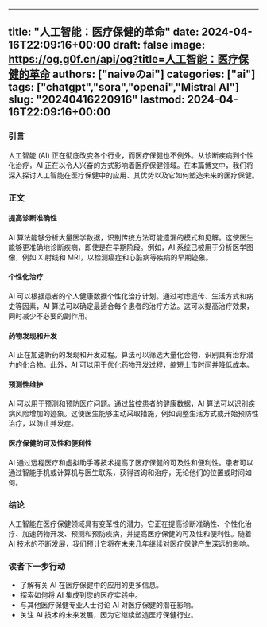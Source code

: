 
---
title: "人工智能：医疗保健的革命"
date: 2024-04-16T22:09:16+00:00
draft: false
image: https://og.g0f.cn/api/og?title=人工智能：医疗保健的革命
authors: ["naiveのai"]
categories: ["ai"]
tags: ["chatgpt","sora","openai","Mistral AI"]
slug: "20240416220916"
lastmod: 2024-04-16T22:09:16+00:00
---
### 引言
人工智能 (AI) 正在彻底改变各个行业，而医疗保健也不例外。从诊断疾病到个性化治疗，AI 正在以令人兴奋的方式影响着医疗保健领域。在本篇博文中，我们将深入探讨人工智能在医疗保健中的应用、其优势以及它如何塑造未来的医疗保健。

### 正文

#### 提高诊断准确性
AI 算法能够分析大量医学数据，识别传统方法可能遗漏的模式和见解。这使医生能够更准确地诊断疾病，即使是在早期阶段。例如，AI 系统已被用于分析医学图像，例如 X 射线和 MRI，以检测癌症和心脏病等疾病的早期迹象。

#### 个性化治疗
AI 可以根据患者的个人健康数据个性化治疗计划。通过考虑遗传、生活方式和病史等因素，AI 算法可以确定最适合每个患者的治疗方法。这可以提高治疗效果，同时减少不必要的副作用。

#### 药物发现和开发
AI 正在加速新药的发现和开发过程。算法可以筛选大量化合物，识别具有治疗潜力的化合物。此外，AI 可以用于优化药物开发过程，缩短上市时间并降低成本。

#### 预测性维护
AI 可以用于预测和预防医疗问题。通过监控患者的健康数据，AI 算法可以识别疾病风险增加的迹象。这使医生能够主动采取措施，例如调整生活方式或开始预防性治疗，以防止并发症。

#### 医疗保健的可及性和便利性
AI 通过远程医疗和虚拟助手等技术提高了医疗保健的可及性和便利性。患者可以通过智能手机或计算机与医生联系，获得咨询和治疗，无论他们的位置或时间如何。

### 结论

人工智能在医疗保健领域具有变革性的潜力。它正在提高诊断准确性、个性化治疗、加速药物开发、预测和预防疾病，并提高医疗保健的可及性和便利性。随着 AI 技术的不断发展，我们预计它将在未来几年继续对医疗保健产生深远的影响。

### 读者下一步行动

* 了解有关 AI 在医疗保健中的应用的更多信息。
* 探索如何将 AI 集成到您的医疗实践中。
* 与其他医疗保健专业人士讨论 AI 对医疗保健的潜在影响。
* 关注 AI 技术的未来发展，因为它继续塑造医疗保健行业。